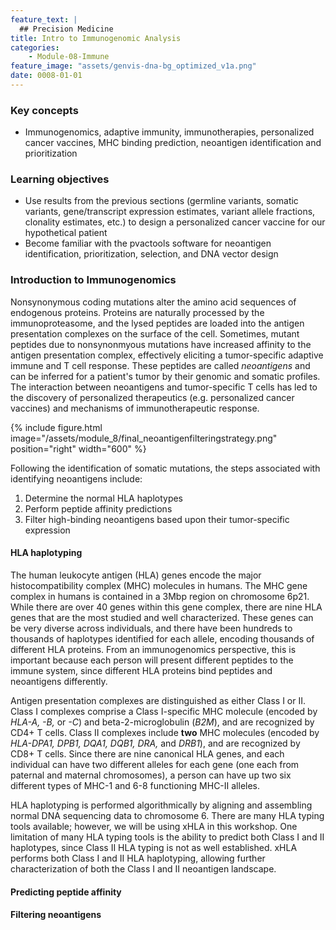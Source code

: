 ```yaml
---
feature_text: |
  ## Precision Medicine
title: Intro to Immunogenomic Analysis
categories:
    - Module-08-Immune
feature_image: "assets/genvis-dna-bg_optimized_v1a.png"
date: 0008-01-01
---
```


### Key concepts
* Immunogenomics, adaptive immunity, immunotherapies, personalized cancer vaccines, MHC binding prediction, neoantigen identification and prioritization

### Learning objectives
* Use results from the previous sections (germline variants, somatic variants, gene/transcript expression estimates, variant allele fractions, clonality estimates, etc.) to design a personalized cancer vaccine for our hypothetical patient
* Become familiar with the pvactools software for neoantigen identification, prioritization, selection, and DNA vector design

### Introduction to Immunogenomics
Nonsynonymous coding mutations alter the amino acid sequences of endogenous proteins. Proteins are naturally processed by the immunoproteasome, and the lysed peptides are loaded into the antigen presentation complexes on the surface of the cell. Sometimes, mutant peptides due to nonsynonmyous mutations have increased affinity to the antigen presentation complex, effectively eliciting a tumor-specific adaptive immune and T cell response. These peptides are called *neoantigens* and can be inferred for a patient's tumor by their genomic and somatic profiles. The interaction between neoantigens and tumor-specific T cells has led to the discovery of personalized therapeutics (e.g. personalized cancer vaccines) and mechanisms of immunotherapeutic response.

{% include figure.html image="/assets/module_8/final_neoantigenfilteringstrategy.png" position="right" width="600" %}

Following the identification of somatic mutations, the steps associated with identifying neoantigens include:
1. Determine the normal HLA haplotypes
2. Perform peptide affinity predictions
3. Filter high-binding neoantigens based upon their tumor-specific expression

#### HLA haplotyping
The human leukocyte antigen (HLA) genes encode the major histocompatibility complex (MHC) molecules in humans. The MHC gene complex in humans is contained in a 3Mbp region on chromosome 6p21. While there are over 40 genes within this gene complex, there are nine HLA genes that are the most studied and well characterized. These genes can be very diverse across individuals, and there have been hundreds to thousands of haplotypes identified for each allele, encoding thousands of different HLA proteins. From an immunogenomics perspective, this is important because each person will present different peptides to the immune system, since different HLA proteins bind peptides and neoantigens differently.

Antigen presentation complexes are distinguished as either Class I or II. Class I complexes comprise a Class I-specific MHC molecule (encoded by *HLA-A, -B,* or *-C*) and beta-2-microglobulin (*B2M*), and are recognized by CD4+ T cells. Class II complexes include **two** MHC molecules (encoded by *HLA-DPA1, DPB1, DQA1, DQB1, DRA,* and *DRB1*), and are recognized by CD8+ T cells. Since there are nine canonical HLA genes, and each individual can have two different alleles for each gene (one each from paternal and maternal chromosomes), a person can have up two six different types of MHC-1 and 6-8 functioning MHC-II alleles.

HLA haplotyping is performed algorithmically by aligning and assembling normal DNA sequencing data to chromosome 6. There are many HLA typing tools available; however, we will be using xHLA in this workshop. One limitation of many HLA typing tools is the ability to predict both Class I and II haplotypes, since Class II HLA typing is not as well established. xHLA performs both Class I and II HLA haplotyping, allowing further characterization of both the Class I and II neoantigen landscape.

#### Predicting peptide affinity

#### Filtering neoantigens
